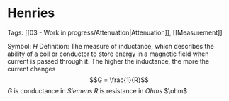 # Henries
Tags: [[03 - Work in progress/Attenuation|Attenuation]], [[Measurement]]

Symbol: $H$
Definition: The measure of inductance, which describes the ability of a coil or conductor to store energy in a magnetic field when current is passed through it. The higher the inductance, the more the current changes
$$G = \frac{1}{R}$$
$G$ is conductance in *Siemens*
$R$ is resistance in *Ohms* $\ohm$
